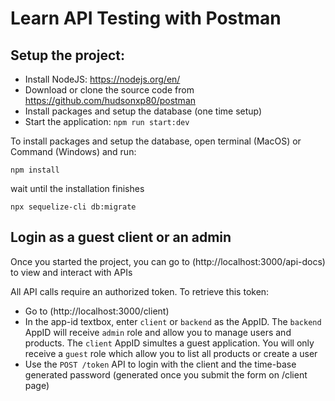 # Learn API Testing with Postman

## Setup the project:

- Install NodeJS: https://nodejs.org/en/
- Download or clone the source code from https://github.com/hudsonxp80/postman
- Install packages and setup the database (one time setup)
- Start the application: `npm run start:dev`

To install packages and setup the database, open terminal (MacOS) or Command (Windows) and run:

```
npm install
```

wait until the installation finishes

```
npx sequelize-cli db:migrate
```

## Login as a guest client or an admin

Once you started the project, you can go to (http://localhost:3000/api-docs) to view and interact with APIs

All API calls require an authorized token. To retrieve this token:

- Go to (http://localhost:3000/client)
- In the app-id textbox, enter `client` or `backend` as the AppID. The `backend` AppID will receive `admin` role and allow you to manage users and products. The `client` AppID simultes a guest application. You will only receive a `guest` role which allow you to list all products or create a user
- Use the `POST /token` API to login with the client and the time-base generated password (generated once you submit the form on /client page)
